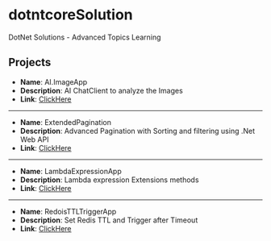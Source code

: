 # dotntcoreSolution
DotNet Solutions - Advanced Topics Learning
## Projects

   - **Name**: AI.ImageApp
   - **Description**: AI ChatClient to analyze the Images 
   - **Link**: [ClickHere](https://github.com/r-manimaran/dotnetcore-Advanced/tree/master/AI.ImageApp)
-----------------------------------------------
   - **Name**: ExtendedPagination
   - **Description**: Advanced Pagination with Sorting and filtering using .Net Web API
   - **Link**: [ClickHere](https://github.com/r-manimaran/dotnetcore-Advanced/tree/master/ExtendedPagination)
-----------------------------------------------
   - **Name**: LambdaExpressionApp
   - **Description**: Lambda expression Extensions methods
   - **Link**: [ClickHere](https://github.com/r-manimaran/dotnetcore-Advanced/tree/master/LambdaExpressionApp)
-----------------------------------------------
   - **Name**: RedoisTTLTriggerApp
   - **Description**: Set Redis TTL and Trigger after Timeout 
   - **Link**: [ClickHere](https://github.com/r-manimaran/dotnetcore-Advanced/tree/master/RedisTTLTriggerApp)
